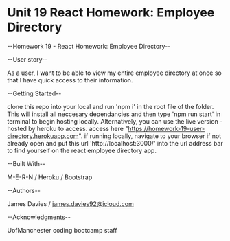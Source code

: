# Unit 19 React Homework: Employee Directory


--Homework 19 -  React Homework: Employee Directory--


--User story--

As a user, I want to be able to view my entire employee directory at once so that I have quick access to their information.



--Getting Started--

clone this repo into your local and run 'npm i' in the root file of the folder. 
This will install all neccesary dependancies and then type 'npm run start' in terminal to begin hosting locally.
Alternatively, you can use the live version - hosted by heroku to access. access here "https://homework-19-user-directory.herokuapp.com". if running locally, navigate to your browser if not already open and put this url 'http://localhost:3000/' into the url address bar to find yourself on the react employee directory app. 



--Built With--

M-E-R-N / Heroku / Bootstrap 



--Authors--

James Davies / james.davies92@icloud.com



--Acknowledgments--

UofManchester  coding bootcamp staff
